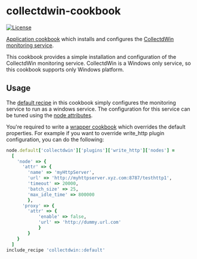 # collectdwin-cookbook
[![License](https://img.shields.io/badge/license-Apache_2-blue.svg)](https://www.apache.org/licenses/LICENSE-2.0)

[Application cookbook][0] which installs and configures the
[CollectdWin monitoring service][1].

This cookbook provides a simple installation and configuration of
the CollectdWin monitoring service. CollectdWin is a Windows only service, so this cookbook supports only Windows platform.

## Usage
The [default recipe](recipes/default.rb) in this cookbook simply
configures the monitoring service to run as a windows service. The
configuration for this service can be tuned using the
[node attributes](attributes/default.rb). 

You're required to write a [wrapper cookbook][2] which overrides the default properties. For example if you want to override write_http plugin configuration, you can do the following:
```ruby
node.default['collectdwin']['plugins']['write_http']['nodes'] =
  [
    'node' => {
      'attr' => { 
        'name' => 'myHttpServer', 
        'url' => 'http://myhttpserver.xyz.com:8787/testhttp1', 
        'timeout' => 20000, 
        'batch_size' => 25, 
        'max_idle_time' => 800000 
        },
      'proxy' => { 
        'attr' => { 
            'enable' => false, 
            'url' => 'http://dummy.url.com' 
            } 
        }
    }
  ]
include_recipe 'collectdwin::default'
```

[0]: http://blog.vialstudios.com/the-environment-cookbook-pattern#theapplicationcookbook
[1]: https://github.com/bloomberg/collectdwin/wiki 
[2]: http://blog.vialstudios.com/the-environment-cookbook-pattern/#thewrappercookbook
